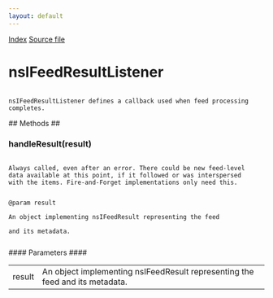 ```yaml
---
layout: default
---
```

<div id='links'><a href="../index.html">Index</a>
<a href="http://dxr.mozilla.org/mozilla-central/source/toolkit/components/feeds/nsIFeedListener.idl">Source file</a>
</div>

# nsIFeedResultListener #
<code>  
nsIFeedResultListener defines a callback used when feed processing  
completes.  
  
</code>
## Methods ##

### handleResult(result) ###
<code>   
Always called, even after an error. There could be new feed-level  
data available at this point, if it followed or was interspersed  
with the items. Fire-and-Forget implementations only need this.  
  
@param result  
       An object implementing nsIFeedResult representing the feed   
       and its metadata.   
  
</code>
#### Parameters ####

<table>

<tr>
<td>result</td>
<td>       An object implementing nsIFeedResult representing the feed   
       and its metadata.   
</td>
</tr>

</table>

